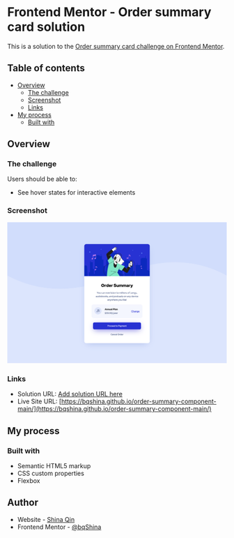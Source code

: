 # Frontend Mentor - Order summary card solution

This is a solution to the [Order summary card challenge on Frontend Mentor](https://www.frontendmentor.io/challenges/order-summary-component-QlPmajDUj).

## Table of contents

- [Overview](#overview)
  - [The challenge](#the-challenge)
  - [Screenshot](#screenshot)
  - [Links](#links)
- [My process](#my-process)
  - [Built with](#built-with)

## Overview

### The challenge

Users should be able to:

- See hover states for interactive elements

### Screenshot

![](./images/screenshot.png)

### Links

- Solution URL: [Add solution URL here](https://your-solution-url.com)
- Live Site URL: [https://bqshina.github.io/order-summary-component-main/](https://bqshina.github.io/order-summary-component-main/)

## My process

### Built with

- Semantic HTML5 markup
- CSS custom properties
- Flexbox

## Author

- Website - [Shina Qin](https://bqshina.github.io/My-Portfolio/)
- Frontend Mentor - [@bqShina](https://www.frontendmentor.io/profile/bqShina)
